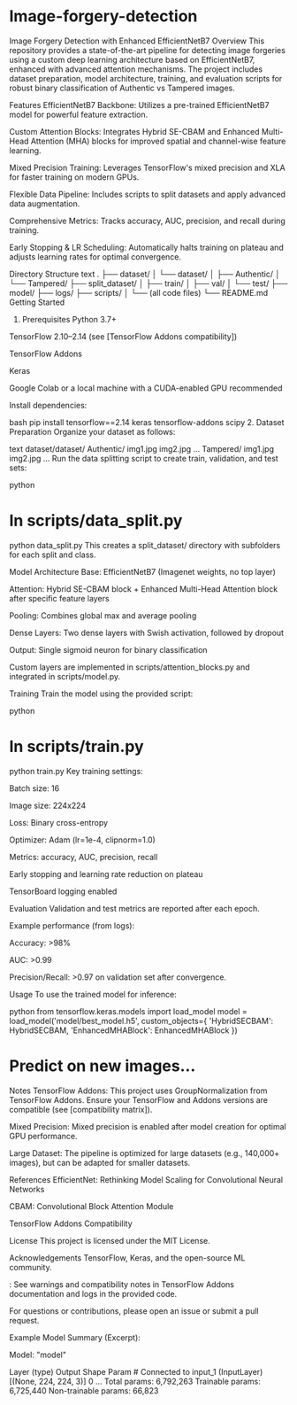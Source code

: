 # Image-forgery-detection


Image Forgery Detection with Enhanced EfficientNetB7
Overview
This repository provides a state-of-the-art pipeline for detecting image forgeries using a custom deep learning architecture based on EfficientNetB7, enhanced with advanced attention mechanisms. The project includes dataset preparation, model architecture, training, and evaluation scripts for robust binary classification of Authentic vs Tampered images.

Features
EfficientNetB7 Backbone: Utilizes a pre-trained EfficientNetB7 model for powerful feature extraction.

Custom Attention Blocks: Integrates Hybrid SE-CBAM and Enhanced Multi-Head Attention (MHA) blocks for improved spatial and channel-wise feature learning.

Mixed Precision Training: Leverages TensorFlow's mixed precision and XLA for faster training on modern GPUs.

Flexible Data Pipeline: Includes scripts to split datasets and apply advanced data augmentation.

Comprehensive Metrics: Tracks accuracy, AUC, precision, and recall during training.

Early Stopping & LR Scheduling: Automatically halts training on plateau and adjusts learning rates for optimal convergence.

Directory Structure
text
.
├── dataset/
│   └── dataset/
│       ├── Authentic/
│       └── Tampered/
├── split_dataset/
│   ├── train/
│   ├── val/
│   └── test/
├── model/
├── logs/
├── scripts/
│   └── (all code files)
└── README.md
Getting Started
1. Prerequisites
Python 3.7+

TensorFlow 2.10–2.14 (see [TensorFlow Addons compatibility])

TensorFlow Addons

Keras

Google Colab or a local machine with a CUDA-enabled GPU recommended

Install dependencies:

bash
pip install tensorflow==2.14 keras tensorflow-addons scipy
2. Dataset Preparation
Organize your dataset as follows:

text
dataset/dataset/
    Authentic/
        img1.jpg
        img2.jpg
        ...
    Tampered/
        img1.jpg
        img2.jpg
        ...
Run the data splitting script to create train, validation, and test sets:

python
# In scripts/data_split.py
python data_split.py
This creates a split_dataset/ directory with subfolders for each split and class.

Model Architecture
Base: EfficientNetB7 (Imagenet weights, no top layer)

Attention: Hybrid SE-CBAM block + Enhanced Multi-Head Attention block after specific feature layers

Pooling: Combines global max and average pooling

Dense Layers: Two dense layers with Swish activation, followed by dropout

Output: Single sigmoid neuron for binary classification

Custom layers are implemented in scripts/attention_blocks.py and integrated in scripts/model.py.

Training
Train the model using the provided script:

python
# In scripts/train.py
python train.py
Key training settings:

Batch size: 16

Image size: 224x224

Loss: Binary cross-entropy

Optimizer: Adam (lr=1e-4, clipnorm=1.0)

Metrics: accuracy, AUC, precision, recall

Early stopping and learning rate reduction on plateau

TensorBoard logging enabled

Evaluation
Validation and test metrics are reported after each epoch.

Example performance (from logs):

Accuracy: >98%

AUC: >0.99

Precision/Recall: >0.97 on validation set after convergence.

Usage
To use the trained model for inference:

python
from tensorflow.keras.models import load_model
model = load_model('model/best_model.h5', custom_objects={
    'HybridSECBAM': HybridSECBAM,
    'EnhancedMHABlock': EnhancedMHABlock
})
# Predict on new images...
Notes
TensorFlow Addons: This project uses GroupNormalization from TensorFlow Addons. Ensure your TensorFlow and Addons versions are compatible (see [compatibility matrix]).

Mixed Precision: Mixed precision is enabled after model creation for optimal GPU performance.

Large Dataset: The pipeline is optimized for large datasets (e.g., 140,000+ images), but can be adapted for smaller datasets.

References
EfficientNet: Rethinking Model Scaling for Convolutional Neural Networks

CBAM: Convolutional Block Attention Module

TensorFlow Addons Compatibility

License
This project is licensed under the MIT License.

Acknowledgements
TensorFlow, Keras, and the open-source ML community.

: See warnings and compatibility notes in TensorFlow Addons documentation and logs in the provided code.

For questions or contributions, please open an issue or submit a pull request.

Example Model Summary (Excerpt):

Model: "model"

Layer (type) Output Shape Param # Connected to
input_1 (InputLayer) [(None, 224, 224, 3)] 0
...
Total params: 6,792,263
Trainable params: 6,725,440
Non-trainable params: 66,823
